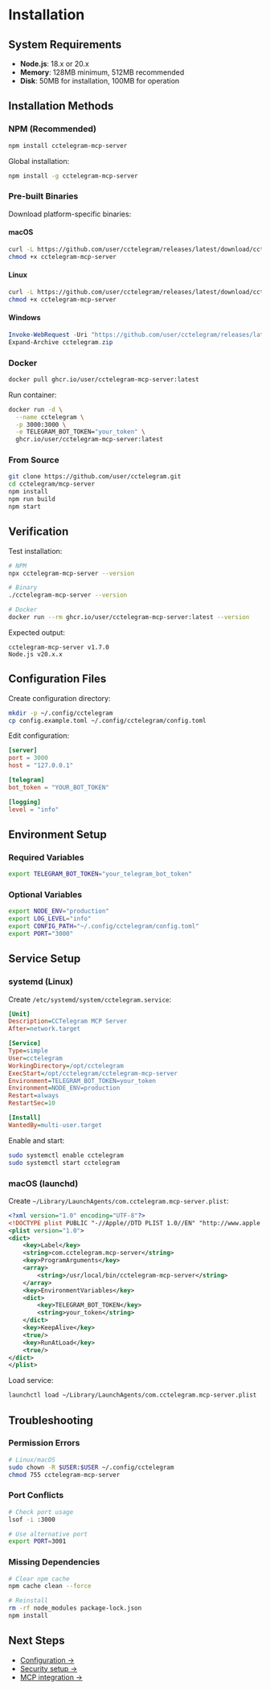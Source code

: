 # Installation

## System Requirements

- **Node.js**: 18.x or 20.x
- **Memory**: 128MB minimum, 512MB recommended
- **Disk**: 50MB for installation, 100MB for operation

## Installation Methods

### NPM (Recommended)

```bash
npm install cctelegram-mcp-server
```

Global installation:
```bash
npm install -g cctelegram-mcp-server
```

### Pre-built Binaries

Download platform-specific binaries:

#### macOS
```bash
curl -L https://github.com/user/cctelegram/releases/latest/download/cctelegram-mcp-server-darwin-arm64.tar.gz | tar -xz
chmod +x cctelegram-mcp-server
```

#### Linux
```bash
curl -L https://github.com/user/cctelegram/releases/latest/download/cctelegram-mcp-server-linux-x64.tar.gz | tar -xz
chmod +x cctelegram-mcp-server
```

#### Windows
```powershell
Invoke-WebRequest -Uri "https://github.com/user/cctelegram/releases/latest/download/cctelegram-mcp-server-win-x64.zip" -OutFile "cctelegram.zip"
Expand-Archive cctelegram.zip
```

### Docker

```bash
docker pull ghcr.io/user/cctelegram-mcp-server:latest
```

Run container:
```bash
docker run -d \
  --name cctelegram \
  -p 3000:3000 \
  -e TELEGRAM_BOT_TOKEN="your_token" \
  ghcr.io/user/cctelegram-mcp-server:latest
```

### From Source

```bash
git clone https://github.com/user/cctelegram.git
cd cctelegram/mcp-server
npm install
npm run build
npm start
```

## Verification

Test installation:
```bash
# NPM
npx cctelegram-mcp-server --version

# Binary
./cctelegram-mcp-server --version

# Docker
docker run --rm ghcr.io/user/cctelegram-mcp-server:latest --version
```

Expected output:
```
cctelegram-mcp-server v1.7.0
Node.js v20.x.x
```

## Configuration Files

Create configuration directory:
```bash
mkdir -p ~/.config/cctelegram
cp config.example.toml ~/.config/cctelegram/config.toml
```

Edit configuration:
```toml
[server]
port = 3000
host = "127.0.0.1"

[telegram]
bot_token = "YOUR_BOT_TOKEN"

[logging]
level = "info"
```

## Environment Setup

### Required Variables
```bash
export TELEGRAM_BOT_TOKEN="your_telegram_bot_token"
```

### Optional Variables
```bash
export NODE_ENV="production"
export LOG_LEVEL="info" 
export CONFIG_PATH="~/.config/cctelegram/config.toml"
export PORT="3000"
```

## Service Setup

### systemd (Linux)

Create `/etc/systemd/system/cctelegram.service`:
```ini
[Unit]
Description=CCTelegram MCP Server
After=network.target

[Service]
Type=simple
User=cctelegram
WorkingDirectory=/opt/cctelegram
ExecStart=/opt/cctelegram/cctelegram-mcp-server
Environment=TELEGRAM_BOT_TOKEN=your_token
Environment=NODE_ENV=production
Restart=always
RestartSec=10

[Install]
WantedBy=multi-user.target
```

Enable and start:
```bash
sudo systemctl enable cctelegram
sudo systemctl start cctelegram
```

### macOS (launchd)

Create `~/Library/LaunchAgents/com.cctelegram.mcp-server.plist`:
```xml
<?xml version="1.0" encoding="UTF-8"?>
<!DOCTYPE plist PUBLIC "-//Apple//DTD PLIST 1.0//EN" "http://www.apple.com/DTDs/PropertyList-1.0.dtd">
<plist version="1.0">
<dict>
    <key>Label</key>
    <string>com.cctelegram.mcp-server</string>
    <key>ProgramArguments</key>
    <array>
        <string>/usr/local/bin/cctelegram-mcp-server</string>
    </array>
    <key>EnvironmentVariables</key>
    <dict>
        <key>TELEGRAM_BOT_TOKEN</key>
        <string>your_token</string>
    </dict>
    <key>KeepAlive</key>
    <true/>
    <key>RunAtLoad</key>
    <true/>
</dict>
</plist>
```

Load service:
```bash
launchctl load ~/Library/LaunchAgents/com.cctelegram.mcp-server.plist
```

## Troubleshooting

### Permission Errors
```bash
# Linux/macOS
sudo chown -R $USER:$USER ~/.config/cctelegram
chmod 755 cctelegram-mcp-server
```

### Port Conflicts
```bash
# Check port usage
lsof -i :3000

# Use alternative port
export PORT=3001
```

### Missing Dependencies
```bash
# Clear npm cache
npm cache clean --force

# Reinstall
rm -rf node_modules package-lock.json
npm install
```

## Next Steps

- [Configuration →](/guide/configuration)
- [Security setup →](/guide/security)
- [MCP integration →](/guide/#mcp-integration)